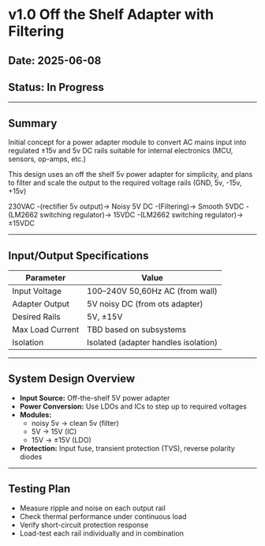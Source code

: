 # v1.0 Off the Shelf Adapter with Filtering

## **Date:** 2025-06-08

## **Status:** In Progress

---

## Summary

Initial concept for a power adapter module to convert AC mains input into regulated ±15v and 5v DC rails suitable for internal electronics (MCU, sensors, op-amps, etc.)

This design uses an off the shelf 5v power adapter for simplicity, and plans to filter and scale the output to the required voltage rails (GND, 5v, -15v, +15v)

230VAC -(rectifier 5v output)-> Noisy 5V DC -(Filtering)-> Smooth 5VDC -(LM2662 switching regulator)-> 15VDC -(LM2662 switching regulator)-> ±15VDC

---

## Input/Output Specifications

| Parameter         | Value                          |
|-------------------|--------------------------------|
| Input Voltage     | 100–240V 50,60Hz AC (from wall)|
| Adapter Output    | 5V noisy DC (from ots adapter) |
| Desired Rails     | 5V, ±15V                       |
| Max Load Current  | TBD based on subsystems        |
| Isolation         | Isolated (adapter handles isolation) |

---

## System Design Overview

- **Input Source:** Off-the-shelf 5V power adapter
- **Power Conversion:** Use LDOs and ICs to step up to required voltages
- **Modules:** 
  - noisy 5v → clean 5v (filter)
  - 5V → 15V (IC)
  - 15V → ±15V (LDO)
- **Protection:** Input fuse, transient protection (TVS), reverse polarity diodes

---

## Testing Plan

- Measure ripple and noise on each output rail
- Check thermal performance under continuous load
- Verify short-circuit protection response
- Load-test each rail individually and in combination
